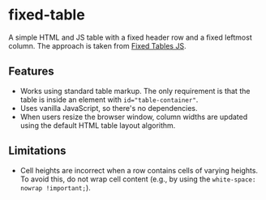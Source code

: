 # fixed-table
A simple HTML and JS table with a fixed header row and a fixed leftmost column. The approach is taken from [Fixed Tables JS](https://github.com/webcyou/fixed-table-js).

## Features
- Works using standard table markup. The only requirement is that the table is inside an element with `id="table-container"`.
- Uses vanilla JavaScript, so there's no dependencies.
- When users resize the browser window, column widths are updated using the default HTML table layout algorithm.

## Limitations
- Cell heights are incorrect when a row contains cells of varying heights. To avoid this, do not wrap cell content (e.g., by using the `white-space: nowrap !important;`).
